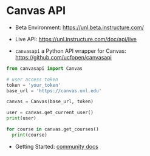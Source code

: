 # Canvas API

* Beta Environment:
https://unl.beta.instructure.com/

* Live API:
https://unl.instructure.com/doc/api/live

* `canvasapi` a Python API wrapper for Canvas:
https://github.com/ucfopen/canvasapi

```python
from canvasapi import Canvas

# user access token
token = 'your_token'
base_url = 'https://canvas.unl.edu'

canvas = Canvas(base_url, token)

user = canvas.get_current_user()
print(user)

for course in canvas.get_courses()
  print(course)
```

* Getting Started:
[community docs](https://community.canvaslms.com/docs/DOC-14390-canvas-apis-getting-started-the-practical-ins-and-outs-gotchas-tips-and-tricks#jive_content_id_Can_anyone_use_the_APIs)
